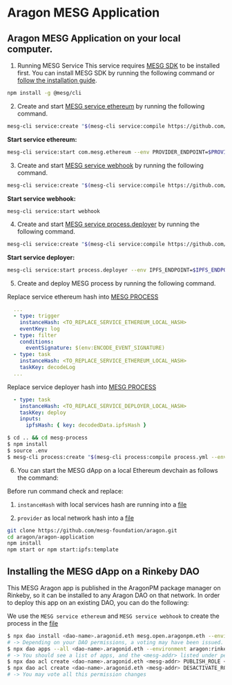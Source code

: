 # Aragon MESG Application

## Aragon MESG Application on your local computer.

1. Running MESG Service This service requires [MESG SDK](https://github.com/mesg-foundation/engine) to be installed first. You can install MESG SDK by running the following command or [follow the installation guide](https://docs.mesg.com/guide/start-here/installation.html).

```bash
npm install -g @mesg/cli
```

2. Create and start [MESG service ethereum](https://github.com/mesg-foundation/service-ethereum) by running the following command.

```sh
mesg-cli service:create "$(mesg-cli service:compile https://github.com/mesg-foundation/service-ethereum)"
```

**Start service ethereum:**

```sh
mesg-cli service:start com.mesg.ethereum --env PROVIDER_ENDPOINT=$PROVIDER_ENDPOINT
```

3. Create and start [MESG service webhook](https://github.com/mesg-foundation/service-webhook) by running the following command.

```sh
mesg-cli service:create "$(mesg-cli service:compile https://github.com/mesg-foundation/service-webhook)"
```

**Start service webhook:**

```sh
mesg-cli service:start webhook
```

4. Create and start [MESG service process.deployer](https://github.com/mesg-foundation/service-process-deployer) by running the following command.

```sh
mesg-cli service:create "$(mesg-cli service:compile https://github.com/mesg-foundation/service-process-deployer)"
```

**Start service deployer:**

```sh
mesg-cli service:start process.deployer --env IPFS_ENDPOINT=$IPFS_ENDPOINT
```

5. Create and deploy MESG process by running the following command.

Replace service ethereum hash into [MESG PROCESS](../mesg-process/process.yml)

```yml
  ...
  - type: trigger
    instanceHash: <TO_REPLACE_SERVICE_ETHEREUM_LOCAL_HASH>
    eventKey: log
  - type: filter
    conditions:
      eventSignature: $(env:ENCODE_EVENT_SIGNATURE)
  - type: task
    instanceHash: <TO_REPLACE_SERVICE_ETHEREUM_LOCAL_HASH>
    taskKey: decodeLog
  ...
```

Replace service deployer hash into [MESG PROCESS](../mesg-process/process.yml)

```yml
  - type: task
    instanceHash: <TO_REPLACE_SERVICE_DEPLOYER_LOCAL_HASH>
    taskKey: deploy
    inputs:
      ipfsHash: { key: decodedData.ipfsHash }
```

```sh
$ cd .. && cd mesg-process
$ npm install
$ source .env
$ mesg-cli process:create "$(mesg-cli process:compile process.yml --env ENCODE_EVENT_SIGNATURE=$ENCODE_EVENT_SIGNATURE --env IPFS_ENDPOINT=$IPFS_ENDPOINT --dev)"
```


6. You can start the MESG dApp on a local Ethereum devchain as follows the command:

Before run command check and replace: 

1. `instanceHash` with local services hash are running into a [file](app/src/utils/processTemplate.js)

2. `provider` as local network hash into a [file](app/src/utils/processTemplate.js)

```sh
git clone https://github.com/mesg-foundation/aragon.git
cd aragon/aragon-application
npm install
npm start or npm start:ipfs:template
```

## Installing the MESG dApp on a Rinkeby DAO

This MESG Aragon app is published in the AragonPM package manager on Rinkeby, so it can be
installed to any Aragon DAO on that network. In order to deploy this app on an existing DAO,
you can do the following:

We use the `MESG service ethereum` and `MESG service webhook` to create the process in the [file](app/src/utils/processTemplate.js)

```sh
$ npx dao install <dao-name>.aragonid.eth mesg.open.aragonpm.eth --environment aragon:rinkeby
# -> Depending on your DAO permissions, a voting may have been issued. The voting must pass in order to continue.
$ npx dao apps --all <dao-name>.aragonid.eth --environment aragon:rinkeby
# -> You should see a list of apps, and the <mesg-addr> listed under permissionless apps.
$ npx dao acl create <dao-name>.aragonid.eth <mesg-addr> PUBLISH_ROLE <your-addr> <your-addr> --environment aragon:rinkeby
$ npx dao acl create <dao-name>.aragonid.eth <mesg-addr> DESACTIVATE_ROLE <your-addr> <your-addr> --environment aragon:rinkeby
# -> You may vote all this permission changes
```